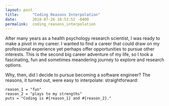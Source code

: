 ```yaml
---
layout: post
title:      "Coding Reasons Interpolation"
date:       2018-07-26 18:53:52 -0400
permalink:  coding_reasons_interpolation
---
```



After many years as a health psychology research scientist, I was ready to make a pivot in my career. I wanted to find a career that could draw on my professional experience yet perhaps offer opportunities to pursue other interests. This is the second big career adventure of my life, so I took a fascinating, fun and sometimes meandering journey to explore and research options. 

Why, then, did I decide to pursue becoming a software engineer? The reasons, it turned out, were easy to interpolate: straightforward:

```
reason_1 = "fun"
reason_2 = "plays to my strengths"
puts = "Coding is #{reason_1} and #{reason_2}."
```
